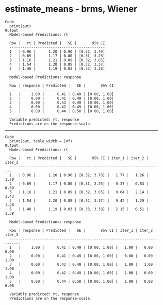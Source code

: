 # estimate_means - brms, Wiener

    Code
      print(out)
    Output
      Model-based Predictions: rt
      
      Row |   rt | Predicted |   SE |       95% CI
      --------------------------------------------
      1   | 0.96 |      1.20 | 0.90 | [0.32, 3.70]
      2   | 0.69 |      1.17 | 0.80 | [0.31, 3.26]
      3   | 1.18 |      1.21 | 0.89 | [0.32, 3.85]
      4   | 1.54 |      1.20 | 0.85 | [0.32, 3.37]
      5   | 1.48 |      1.19 | 0.83 | [0.33, 3.38]
      
      Model-based Predictions: response
      
      Row | response | Predicted |   SE |       95% CI
      ------------------------------------------------
      1   |     1.00 |      0.41 | 0.49 | [0.00, 1.00]
      2   |     0.00 |      0.41 | 0.49 | [0.00, 1.00]
      3   |     0.00 |      0.43 | 0.49 | [0.00, 1.00]
      4   |     0.00 |      0.42 | 0.49 | [0.00, 1.00]
      5   |     0.00 |      0.44 | 0.50 | [0.00, 1.00]
      
      Variable predicted: rt, response
      Predictions are on the response-scale.

---

    Code
      print(out, table_width = Inf)
    Output
      Model-based Predictions: rt
      
      Row |   rt | Predicted |   SE |       95% CI | iter_1 | iter_2 | iter_3
      -----------------------------------------------------------------------
      1   | 0.96 |      1.20 | 0.90 | [0.32, 3.70] |   1.77 |   1.26 |   1.70
      2   | 0.69 |      1.17 | 0.80 | [0.31, 3.26] |   0.37 |   0.83 |   0.59
      3   | 1.18 |      1.21 | 0.89 | [0.32, 3.85] |   0.64 |   2.14 |   1.43
      4   | 1.54 |      1.20 | 0.85 | [0.32, 3.37] |   0.42 |   1.29 |   1.28
      5   | 1.48 |      1.19 | 0.83 | [0.33, 3.38] |   2.15 |   0.51 |   1.38
      
      Model-based Predictions: response
      
      Row | response | Predicted |   SE |       95% CI | iter_1 | iter_2 | iter_3
      ---------------------------------------------------------------------------
      1   |     1.00 |      0.41 | 0.49 | [0.00, 1.00] |   1.00 |   0.00 |   0.00
      2   |     0.00 |      0.41 | 0.49 | [0.00, 1.00] |   0.00 |   0.00 |   1.00
      3   |     0.00 |      0.43 | 0.49 | [0.00, 1.00] |   1.00 |   1.00 |   1.00
      4   |     0.00 |      0.42 | 0.49 | [0.00, 1.00] |   1.00 |   0.00 |   1.00
      5   |     0.00 |      0.44 | 0.50 | [0.00, 1.00] |   1.00 |   0.00 |   0.00
      
      Variable predicted: rt, response
      Predictions are on the response-scale.

